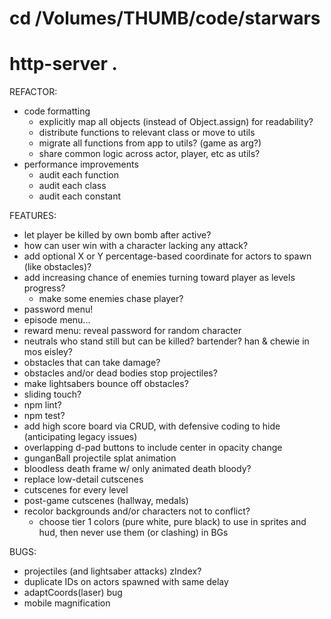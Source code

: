 # cd /Volumes/THUMB/code/starwars
# http-server .

REFACTOR:
* code formatting
  * explicitly map all objects (instead of Object.assign) for readability?
  * distribute functions to relevant class or move to utils
  * migrate all functions from app to utils? (game as arg?)
  * share common logic across actor, player, etc as utils?
* performance improvements
  * audit each function
  * audit each class
  * audit each constant

FEATURES:
* let player be killed by own bomb after active?
* how can user win with a character lacking any attack?
* add optional X or Y percentage-based coordinate for actors to spawn (like obstacles)?
* add increasing chance of enemies turning toward player as levels progress?
  * make some enemies chase player?
* password menu!
* episode menu...
* reward menu: reveal password for random character
* neutrals who stand still but can be killed? bartender? han & chewie in mos eisley?
* obstacles that can take damage?
* obstacles and/or dead bodies stop projectiles?
* make lightsabers bounce off obstacles?
* sliding touch?
* npm lint?
* npm test?
* add high score board via CRUD, with defensive coding to hide (anticipating legacy issues)
* overlapping d-pad buttons to include center in opacity change
* gunganBall projectile splat animation
* bloodless death frame w/ only animated death bloody?
* replace low-detail cutscenes
* cutscenes for every level
* post-game cutscenes (hallway, medals)
* recolor backgrounds and/or characters not to conflict?
  * choose tier 1 colors (pure white, pure black) to use in sprites and hud, then never use them (or clashing) in BGs

BUGS:
* projectiles (and lightsaber attacks) zIndex?
* duplicate IDs on actors spawned with same delay
* adaptCoords(laser) bug
* mobile magnification
